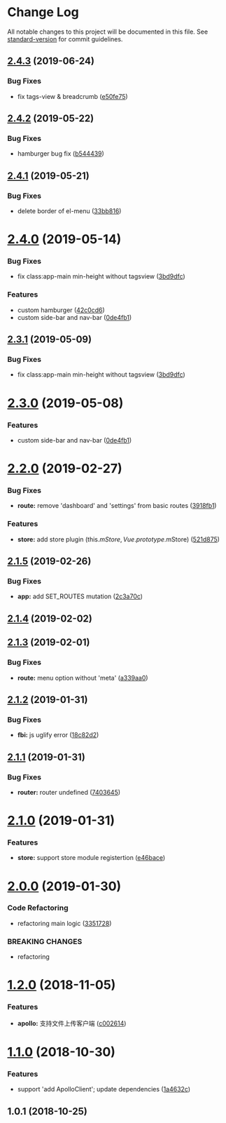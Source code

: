 # Change Log

All notable changes to this project will be documented in this file. See [standard-version](https://github.com/conventional-changelog/standard-version) for commit guidelines.

<a name="2.4.3"></a>
## [2.4.3](https://github.com/peak-stone/vue-admin/compare/v2.4.2...v2.4.3) (2019-06-24)


### Bug Fixes

* fix tags-view & breadcrumb ([e50fe75](https://github.com/peak-stone/vue-admin/commit/e50fe75))



<a name="2.4.2"></a>
## [2.4.2](https://github.com/peak-stone/vue-admin/compare/v2.4.1...v2.4.2) (2019-05-22)


### Bug Fixes

* hamburger bug fix ([b544439](https://github.com/peak-stone/vue-admin/commit/b544439))



<a name="2.4.1"></a>
## [2.4.1](https://github.com/peak-stone/vue-admin/compare/v2.4.0...v2.4.1) (2019-05-21)


### Bug Fixes

* delete border of el-menu ([33bb816](https://github.com/peak-stone/vue-admin/commit/33bb816))



<a name="2.4.0"></a>
# [2.4.0](https://github.com/peak-stone/vue-admin/compare/v2.2.0...v2.4.0) (2019-05-14)


### Bug Fixes

* fix class:app-main min-height without tagsview ([3bd9dfc](https://github.com/peak-stone/vue-admin/commit/3bd9dfc))


### Features

* custom hamburger ([42c0cd6](https://github.com/peak-stone/vue-admin/commit/42c0cd6))
* custom side-bar and nav-bar ([0de4fb1](https://github.com/peak-stone/vue-admin/commit/0de4fb1))



<a name="2.3.1"></a>
## [2.3.1](https://github.com/peak-stone/vue-admin/compare/v2.3.0...v2.3.1) (2019-05-09)


### Bug Fixes

* fix class:app-main min-height without tagsview ([3bd9dfc](https://github.com/peak-stone/vue-admin/commit/3bd9dfc))



<a name="2.3.0"></a>
# [2.3.0](https://github.com/peak-stone/vue-admin/compare/v2.2.0...v2.3.0) (2019-05-08)


### Features

* custom side-bar and nav-bar ([0de4fb1](https://github.com/peak-stone/vue-admin/commit/0de4fb1))



<a name="2.2.0"></a>
# [2.2.0](https://github.com/peak-stone/vue-admin/compare/v2.1.5...v2.2.0) (2019-02-27)


### Bug Fixes

* **route:** remove 'dashboard' and 'settings' from basic routes ([3918fb1](https://github.com/peak-stone/vue-admin/commit/3918fb1))


### Features

* **store:** add store plugin (this.$mStore, Vue.prototype.$mStore) ([521d875](https://github.com/peak-stone/vue-admin/commit/521d875))



<a name="2.1.5"></a>
## [2.1.5](https://github.com/peak-stone/vue-admin/compare/v2.1.4...v2.1.5) (2019-02-26)


### Bug Fixes

* **app:** add SET_ROUTES mutation ([2c3a70c](https://github.com/peak-stone/vue-admin/commit/2c3a70c))



<a name="2.1.4"></a>
## [2.1.4](https://github.com/peak-stone/vue-admin/compare/v2.1.3...v2.1.4) (2019-02-02)



<a name="2.1.3"></a>
## [2.1.3](https://github.com/peak-stone/vue-admin/compare/v2.1.2...v2.1.3) (2019-02-01)


### Bug Fixes

* **route:** menu option without 'meta' ([a339aa0](https://github.com/peak-stone/vue-admin/commit/a339aa0))



<a name="2.1.2"></a>
## [2.1.2](https://github.com/peak-stone/vue-admin/compare/v2.1.1...v2.1.2) (2019-01-31)


### Bug Fixes

* **fbi:** js uglify error ([18c82d2](https://github.com/peak-stone/vue-admin/commit/18c82d2))



<a name="2.1.1"></a>
## [2.1.1](https://github.com/peak-stone/vue-admin/compare/v2.1.0...v2.1.1) (2019-01-31)


### Bug Fixes

* **router:** router undefined ([7403645](https://github.com/peak-stone/vue-admin/commit/7403645))



<a name="2.1.0"></a>
# [2.1.0](https://github.com/peak-stone/vue-admin/compare/v2.0.0...v2.1.0) (2019-01-31)


### Features

* **store:** support store module registertion ([e46bace](https://github.com/peak-stone/vue-admin/commit/e46bace))



<a name="2.0.0"></a>
# [2.0.0](https://github.com/peak-stone/vue-admin/compare/v1.2.0...v2.0.0) (2019-01-30)


### Code Refactoring

* refactoring main logic ([3351728](https://github.com/peak-stone/vue-admin/commit/3351728))


### BREAKING CHANGES

* refactoring



<a name="1.2.0"></a>
# [1.2.0](https://github.com/peak-stone/vue-admin/compare/v1.1.0...v1.2.0) (2018-11-05)


### Features

* **apollo:** 支持文件上传客户端 ([c002614](https://github.com/peak-stone/vue-admin/commit/c002614))



<a name="1.1.0"></a>
# [1.1.0](https://github.com/peak-stone/vue-admin/compare/v1.0.1...v1.1.0) (2018-10-30)


### Features

* support 'add ApolloClient'; update dependencies ([1a4632c](https://github.com/peak-stone/vue-admin/commit/1a4632c))



<a name="1.0.1"></a>
## 1.0.1 (2018-10-25)
